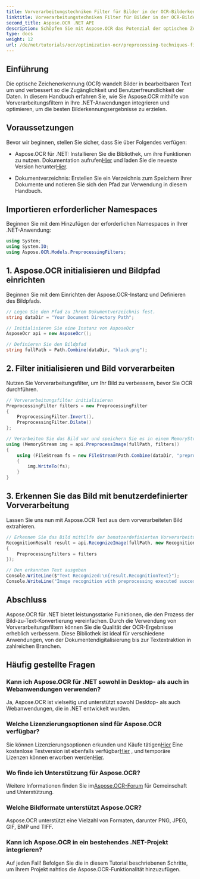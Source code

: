```yaml
---
title: Vorverarbeitungstechniken Filter für Bilder in der OCR-Bilderkennung
linktitle: Vorverarbeitungstechniken Filter für Bilder in der OCR-Bilderkennung
second_title: Aspose.OCR .NET API
description: Schöpfen Sie mit Aspose.OCR das Potenzial der optischen Zeichenerkennung (OCR) in Ihren .NET-Anwendungen aus. Diese Anleitung bietet eine schrittweise Anleitung zur Implementierung von OCR mithilfe von Vorverarbeitungsfiltern.
type: docs
weight: 12
url: /de/net/tutorials/ocr/optimization-ocr/preprocessing-techniques-filters-for-image/
---
```

## Einführung

Die optische Zeichenerkennung (OCR) wandelt Bilder in bearbeitbaren Text um und verbessert so die Zugänglichkeit und Benutzerfreundlichkeit der Daten. In diesem Handbuch erfahren Sie, wie Sie Aspose.OCR mithilfe von Vorverarbeitungsfiltern in Ihre .NET-Anwendungen integrieren und optimieren, um die besten Bilderkennungsergebnisse zu erzielen.

## Voraussetzungen

Bevor wir beginnen, stellen Sie sicher, dass Sie über Folgendes verfügen:

-  Aspose.OCR für .NET: Installieren Sie die Bibliothek, um ihre Funktionen zu nutzen. Dokumentation aufrufen[Hier](https://reference.aspose.com/ocr/net/) und laden Sie die neueste Version herunter[Hier](https://releases.aspose.com/ocr/net/).

- Dokumentverzeichnis: Erstellen Sie ein Verzeichnis zum Speichern Ihrer Dokumente und notieren Sie sich den Pfad zur Verwendung in diesem Handbuch.

## Importieren erforderlicher Namespaces

Beginnen Sie mit dem Hinzufügen der erforderlichen Namespaces in Ihrer .NET-Anwendung:

```csharp
using System;
using System.IO;
using Aspose.OCR.Models.PreprocessingFilters;
```

## 1. Aspose.OCR initialisieren und Bildpfad einrichten

Beginnen Sie mit dem Einrichten der Aspose.OCR-Instanz und Definieren des Bildpfads.

```csharp
// Legen Sie den Pfad zu Ihrem Dokumentverzeichnis fest.
string dataDir = "Your Document Directory Path";

// Initialisieren Sie eine Instanz von AsposeOcr
AsposeOcr api = new AsposeOcr();

// Definieren Sie den Bildpfad
string fullPath = Path.Combine(dataDir, "black.png");
```

## 2. Filter initialisieren und Bild vorverarbeiten

Nutzen Sie Vorverarbeitungsfilter, um Ihr Bild zu verbessern, bevor Sie OCR durchführen.

```csharp
// Vorverarbeitungsfilter initialisieren
PreprocessingFilter filters = new PreprocessingFilter
{
    PreprocessingFilter.Invert(),
    PreprocessingFilter.Dilate()
};

// Verarbeiten Sie das Bild vor und speichern Sie es in einem MemoryStream
using (MemoryStream img = api.PreprocessImage(fullPath, filters))
{
    using (FileStream fs = new FileStream(Path.Combine(dataDir, "preprocessed.png"), FileMode.Create))
    {
        img.WriteTo(fs);
    }
}
```

## 3. Erkennen Sie das Bild mit benutzerdefinierter Vorverarbeitung

Lassen Sie uns nun mit Aspose.OCR Text aus dem vorverarbeiteten Bild extrahieren.

```csharp
// Erkennen Sie das Bild mithilfe der benutzerdefinierten Vorverarbeitungsfilter
RecognitionResult result = api.RecognizeImage(fullPath, new RecognitionSettings
{
    PreprocessingFilters = filters
});

// Den erkannten Text ausgeben
Console.WriteLine($"Text Recognized:\n{result.RecognitionText}");
Console.WriteLine("Image recognition with preprocessing executed successfully.");
```

## Abschluss

Aspose.OCR für .NET bietet leistungsstarke Funktionen, die den Prozess der Bild-zu-Text-Konvertierung vereinfachen. Durch die Verwendung von Vorverarbeitungsfiltern können Sie die Qualität der OCR-Ergebnisse erheblich verbessern. Diese Bibliothek ist ideal für verschiedene Anwendungen, von der Dokumentendigitalisierung bis zur Textextraktion in zahlreichen Branchen.

## Häufig gestellte Fragen

### Kann ich Aspose.OCR für .NET sowohl in Desktop- als auch in Webanwendungen verwenden?  
Ja, Aspose.OCR ist vielseitig und unterstützt sowohl Desktop- als auch Webanwendungen, die in .NET entwickelt wurden.

### Welche Lizenzierungsoptionen sind für Aspose.OCR verfügbar?  
 Sie können Lizenzierungsoptionen erkunden und Käufe tätigen[Hier](https://purchase.conholdate.com/buy) Eine kostenlose Testversion ist ebenfalls verfügbar[Hier](https://releases.aspose.com/) , und temporäre Lizenzen können erworben werden[Hier](https://purchase.conholdate.com/temporary-license/).

### Wo finde ich Unterstützung für Aspose.OCR?  
Weitere Informationen finden Sie im[Aspose.OCR-Forum](https://forum.aspose.com/c/ocr/16) für Gemeinschaft und Unterstützung.

### Welche Bildformate unterstützt Aspose.OCR?  
Aspose.OCR unterstützt eine Vielzahl von Formaten, darunter PNG, JPEG, GIF, BMP und TIFF.

### Kann ich Aspose.OCR in ein bestehendes .NET-Projekt integrieren?  
Auf jeden Fall! Befolgen Sie die in diesem Tutorial beschriebenen Schritte, um Ihrem Projekt nahtlos die Aspose.OCR-Funktionalität hinzuzufügen.